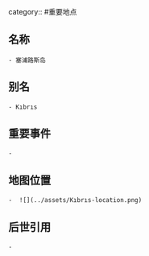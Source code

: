 category:: #重要地点
## 名称
	- 塞浦路斯岛
## 别名
	- Kıbrıs
## 重要事件
	-
## 地图位置
	-  ![](../assets/Kıbrıs-location.png)
## 后世引用
	-
